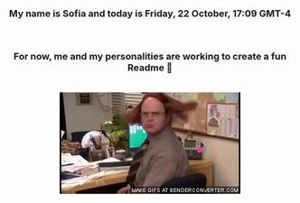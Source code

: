 


<div align="center">
<h3 >My name is Sofia and today is Friday, 22 October, 17:09 GMT-4</h3><br>
<h3 >For now, me and my personalities are working to create a fun Readme 👋
</h3><br>
<img src='img/dwight.gif' alt='working...'/>
</div>
